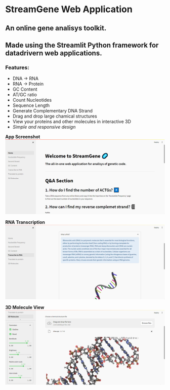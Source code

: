# StreamGene Web Application
## An online gene analisys toolkit.
## Made using the **Streamlit** Python framework for datadrivern web applications.

### **Features:**

- DNA -> RNA
- RNA -> Protein
- GC Content
- AT/GC ratio
- Count Nucleotides
- Sequence Length
- Generate Complementary DNA Strand
- Drag and drop large chamical structures
- View your proteins and other molecules in interactive 3D
- _Simple and responsive design_

**App Screenshot**
![Home Page](/screenshots/scs-Home.png)

**RNA Transcription**
![Home Page](/screenshots/scs-RNA.png)

**3D Molecule View**
![Home Page](/screenshots/scs-3Dview.png)